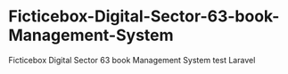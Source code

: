 # Ficticebox-Digital-Sector-63-book-Management-System
Ficticebox Digital Sector 63 book Management System test Laravel
